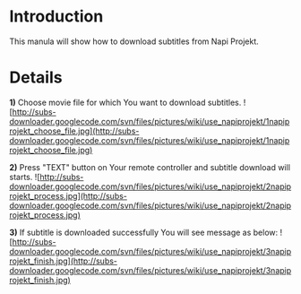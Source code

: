 # Introduction #

This manula will show how to download subtitles from Napi Projekt.


# Details #

**1)** Choose movie file for which You want to download subtitles.
![http://subs-downloader.googlecode.com/svn/files/pictures/wiki/use_napiprojekt/1napiprojekt_choose_file.jpg](http://subs-downloader.googlecode.com/svn/files/pictures/wiki/use_napiprojekt/1napiprojekt_choose_file.jpg)

**2)** Press "TEXT" button on Your remote controller and subtitle download will starts.
![http://subs-downloader.googlecode.com/svn/files/pictures/wiki/use_napiprojekt/2napiprojekt_process.jpg](http://subs-downloader.googlecode.com/svn/files/pictures/wiki/use_napiprojekt/2napiprojekt_process.jpg)

**3)** If subtitle is downloaded successfully You will see message as below:
![http://subs-downloader.googlecode.com/svn/files/pictures/wiki/use_napiprojekt/3napiprojekt_finish.jpg](http://subs-downloader.googlecode.com/svn/files/pictures/wiki/use_napiprojekt/3napiprojekt_finish.jpg)